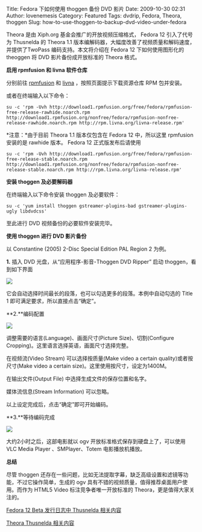Title: Fedora 下如何使用 thoggen 备份 DVD 影片
Date: 2009-10-30 02:31
Author: lovenemesis
Category: Featured
Tags: dvdrip, Fedora, Theora, thoggen
Slug: how-to-use-thoggen-to-backup-dvd-video-under-fedora

Theora 是由 Xiph.org 基金会推广的开放视频压缩格式， Fedora 12
引入了代号为 Thusnelda 的 Theora 1.1
版本编解码器，大幅度改善了视频质量和解码速度，并提供了TwoPass
编码支持。本文将介绍在 Fedora 12 下如何使用图形化的 theoggen 将 DVD
影片备份成开放标准的 Theora 格式。

**启用 rpmfusion 和 livna 软件仓库**

分别前往 [rpmfusion](http://rpmfusion.org/Configuration) 和
[livna](http://rpm.livna.org/) ，按照页面提示下载资源仓库 RPM 包并安装。

或者在终端输入以下命令：

`su -c 'rpm -Uvh http://download1.rpmfusion.org/free/fedora/rpmfusion-free-release-rawhide.noarch.rpm http://download1.rpmfusion.org/nonfree/fedora/rpmfusion-nonfree-release-rawhide.noarch.rpm http://rpm.livna.org/livna-release.rpm'`

*注意：*由于目前 Theora 1.1 版本仅包含在 Fedora 12 中，所以这里
rpmfusion 安装的是 rawhide 版本。 Fedora 12 正式版发布后请使用

`su -c 'rpm -Uvh http://download1.rpmfusion.org/free/fedora/rpmfusion-free-release-stable.noarch.rpm http://download1.rpmfusion.org/nonfree/fedora/rpmfusion-nonfree-release-stable.noarch.rpm http://rpm.livna.org/livna-release.rpm'`

**安装 thoggen 及必要解码器**

在终端输入以下命令安装 thoggen 及必要软件：

`su -c 'yum install thoggen gstreamer-plugins-bad gstreamer-plugins-ugly libdvdcss'`

至此进行 DVD 视频备份的必要软件安装完毕。

**使用 thoggen 进行 DVD 影片备份**

以 Constantine (2005) 2-Disc Special Edition PAL Region 2 为例。

**1.** 插入 DVD 光盘，从“应用程序-影音-Thoggen DVD Ripper” 启动
thoggen，看到如下界面

[![](http://i.linuxtoy.org/images/2009/10/screenshot-thoggen_1-276x300.png)](http://i.linuxtoy.org/images/2009/10/screenshot-thoggen_1.png)

它会自动选择时间最长的段落，也可以勾选更多的段落。本例中自动勾选的 Title
1 即可满足要求，所以直接点击“确定”。

**2.**编码配置

[![](http://i.linuxtoy.org/images/2009/10/screenshot-thoggen_2-218x300.png)](http://i.linuxtoy.org/images/2009/10/screenshot-thoggen_2.png)

调整需要的语言(Language)、画面尺寸(Picture Size)、切割(Configure
Cropping)。这里语言选择英语，画面尺寸选择完整。

在视频流(Video Stream) 可以选择按质量(Make video a certain
quality)或者按尺寸(Make video a certain
size)。这里使用按尺寸，设定为1400M。

在输出文件(Output File) 中选择生成文件的保存位置和名字。

媒体流信息(Stream Information) 可以忽略。

以上设定完成后，点击“确定”即可开始编码。

**3.**等待编码完成

[![](http://i.linuxtoy.org/images/2009/10/screenshot-thoggen_3-400x290.png)](http://i.linuxtoy.org/images/2009/10/screenshot-thoggen_3.png)

大约2小时之后，这部电影就以 ogv 开放标准格式保存到硬盘上了，可以使用 VLC
Media Player 、SMPlayer、Totem 电影播放机播放。

**总结**

尽管 thoggen
还存在一些问题，比如无法提取字幕，缺乏高级设置和滤镜等功能，不过它操作简单，生成的
ogv 具有不错的视频质量，值得推荐桌面用户使用。而作为 HTML5 Video
标注竞争者唯一开放标准的 Theora，更是值得大家关注的。

[Fedora 12 Beta 发行日志中 Thusnelda
相关内容](http://docs.fedoraproject.org/release-notes/f12/en-US/html/sect-Release_Notes-Multimedia.html)

[Theora Thusnelda 相关内容](http://www.theora.org/news/#libtheora-1.1.0)
